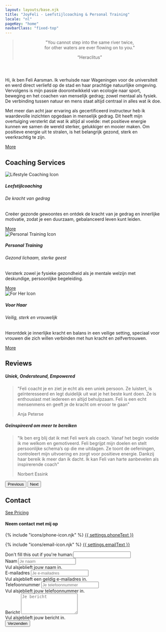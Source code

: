 ```yaml
---
layout: layouts/base.njk
title: "JoyFeli - Leefstijlcoaching & Personal Training"
locale: "nl"
pageKey: "home"
navbarClass: "fixed-top"
---
```


<!-- Home Section  -->
  <header class="vh-100 d-flex align-items-center justify-content-center text-center hero-home pt-5" style="background: url('/img/Feli_predel.JPG') no-repeat center center/cover;">
    <div class="container">
      <blockquote class="blockquote">
        <p class="fs-2 fst-italic">"You cannot step into the same river twice,<br> for other waters are ever flowing on to you."</p>
        <q class="blockquote-footer text-white">Heraclitus</q>
      </blockquote>
    </div>
  </header>
  <!-- End Home Section -->
  <div class="sun-divider white-bg">
    <span class="sun"></span>
  </div>
  <!-- About Me Section -->
  <section  id="about" class="white-bg">
    <div class="container position-relative">
      <div class="row">
        <div class="col-12 position-relative m-0 p-0">
          <!-- Background image container -->
          <div class="bg-image animate-slide-in-left"></div>
          <!-- Text overlay -->
          <div class="text-overlay animate-slide-in-right bg-white bg-opacity-75">
            <p>
              Hi, ik ben Feli Aarsman. Ik verhuisde naar Wageningen voor de universiteit en werd direct verliefd op de stad en haar prachtige natuurlijke omgeving. Vervolgens is mijn passie doorontwikkeld van ecologie naar sport, beweging en het coachen van menselijk gedrag; zowel mentaal als fysiek. De verbinding tussen natuur en mens staat altijd centraal in alles wat ik doe.
            </p>
            <p>
              Met meer dan acht jaar ervaring als gecertificeerd instructeur heb ik waardevolle inzichten opgedaan in menselijk gedrag. Dit heeft mijn overtuiging versterkt dat wat ik altijd al voelde: met positieve energie kunnen we samen de wereld sterker, gelukkiger en mooier maken. Om positieve energie uit te stralen, is het belangrijk gezond, sterk en veerkrachtig te zijn.
            </p>
            <div class="text-center">
              <a href={{ links.about[locale] }} class="btn custom-btn fs-5">More</a>
            </div>
          </div>
        </div>
      </div>
    </div>
  </section>
  
  <!-- End About Me Section -->
  <div class="sun-divider white-bg">
    <span class="sun"></span>
  </div>
  <!-- Coaching Services Section -->
  <section class="py-5 gray-bg" id="services">
    <div class="container">
      <h2 class="mb-5 text-center">Coaching Services</h2>
      <div class="row">
        <!-- Lifestyle Coaching Card -->
        <div class="col-lg-4 mb-4">
          <div class="card h-100">
            <img class="card-img-top w-50 mx-auto mt-4" src="/img/lifestylecoaching_icon.png" alt="Lifestyle Coaching Icon">
            <div class="card-body custom-color">
              <h5 class="card-title text-uppercase text-center mb-4">Leefstijlcoaching</h5>
              <h6 class="mb-2 text-center">
                De kracht van gedrag
              </h6>
              <p class="card-text">
                Creëer gezonde gewoontes en ontdek de kracht van je gedrag en innerlijke motivatie, zodat je een duurzaam, gebalanceerd leven kunt leiden.
              </p>
            </div>
            <div class="card-footer text-center white-bg border-0">
              <a href={{ links.lifestyleCoaching[locale] }} class="btn custom-btn fs-5">More</a>
            </div>
          </div>
        </div>
        <!-- Personal Training Card -->
        <div class="col-lg-4 mb-4">
          <div class="card h-100">
            <img class="card-img-top w-50 mx-auto mt-4" src="/img/personaltraining_icon.png" alt="Personal Training Icon">
            <div class="card-body custom-color">
              <h5 class="card-title text-uppercase text-center mb-4">Personal Training</h5>
              <h6 class="mb-2 text-center">
                Gezond lichaam, sterke geest
              </h6>
              <p class="card-text">
                Versterk zowel je fysieke gezondheid als je mentale welzijn met deskundige, persoonlijke begeleiding.
              </p>
            </div>
            <div class="card-footer text-center white-bg border-0">
              <a href="{{ links.personalTraining[locale] }}" class="btn custom-btn fs-5">More</a>
            </div>
          </div>
        </div>
        <!-- For Her Card -->
        <div class="col-lg-4 mb-4">
          <div class="card h-100">
            <img class="card-img-top w-50 mx-auto mt-4" src="/img/forher_icon.png" alt="For Her Icon">
            <div class="card-body custom-color">
              <h5 class="card-title text-uppercase text-center mb-4">Voor Haar</h5>
              <h6 class="mb-2 text-center">
                Veilig, sterk en vrouwelijk
              </h6>
              <p class="card-text">
                Herontdek je innerlijke kracht en balans in een veilige setting, speciaal voor vrouwen die zich willen verbinden met hun kracht en zelfvertrouwen.
              </p>
            </div>
            <div class="card-footer text-center white-bg border-0">
              <a href={{ links.forHer[locale] }} class="btn custom-btn fs-5">More</a>
            </div>
          </div>
        </div>
      </div><!-- End Row -->
    </div>
  </section>
  
  <!-- End Coaching Services Section -->

  <div class="sun-divider white-bg">
    <span class="sun"></span>
  </div>

  <!-- Reviews Section -->
  <section class="py-5 white-bg" id="reviews">
    <div class="container">
      <h2 class="mb-5 text-center">Reviews</h2>
      <!-- data-bs-interval to set the time between slides -->
      <div id="reviewsCarousel" class="carousel slide" data-bs-ride="carousel" data-bs-interval="10000">
        <div class="carousel-inner px-5">
          <div class="carousel-item text-center active">
            <h5 class="mb-3">Uniek, Ondersteund, Empowered</h5>
            <blockquote class="blockquote">
              <p class="fst-italic">
                "Feli coacht je en ziet je echt als een uniek persoon. Ze luistert,
                is geïnteresseerd en legt duidelijk uit wat je het beste kunt doen.
                Ze is enthousiast met iedereen en altijd behulpzaam. Feli is een echt mensenmens en geeft je de kracht om ervoor te gaan"
              </p>
              <footer class="blockquote-footer">Anja Peterse</footer>
            </blockquote>
          </div>
          <div class="carousel-item text-center">
            <h5 class="mb-3">Geïnspireerd om meer te bereiken</h5>
            <blockquote class="blockquote">
              <p class="fst-italic">
                "Ik ben erg blij dat ik met Feli werk als coach. Vanaf het begin voelde ik me welkom en gemotiveerd. Feli begrijpt mijn doelen en stelt persoonlijke schema’s op die me uitdagen. Ze toont de oefeningen, controleert mijn uitvoering en zorgt voor positieve energie. Dankzij haar bereik ik meer dan ik dacht. Ik kan Feli van harte aanbevelen als inspirerende coach"
              </p>
              <footer class="blockquote-footer">Norbert Essink</footer>
            </blockquote>
          </div>
          <!-- <div class="carousel-item text-center">
            <h5 class="mb-3">Geïnspireerd om meer te bereiken</h5>
            <blockquote class="blockquote">
              <p class="fst-italic">"Pellentesque vitae metus non est pretium pharetra. Curabitur mattis justo quis sem dignissim."</p>
              <footer class="blockquote-footer">Client 3</footer>
            </blockquote>
          </div> -->
        </div>
        <!-- Previous Button -->
        <button class="carousel-control-prev d-flex justify-content-start" type="button" data-bs-target="#reviewsCarousel" data-bs-slide="prev">
          <span class="carousel-control-prev-icon" aria-hidden="true"></span>
          <span class="visually-hidden">Previous</span>
        </button>
        <!-- Next Button -->
        <button class="carousel-control-next d-flex justify-content-end" type="button" data-bs-target="#reviewsCarousel" data-bs-slide="next">
          <span class="carousel-control-next-icon text-end" aria-hidden="true"></span>
          <span class="visually-hidden">Next</span>
        </button>
      </div>
    </div>
  </section>
  <!-- End Reviews Section -->
  <div class="sun-divider white-bg">
    <span class="sun"></span>
  </div>
  <!-- Contact Section -->
  <section class="py-5 gray-bg" id="contact">
    <div class="container d-flex justify-content-center align-items-center">
      <h2 class="mb-5 visually-hidden">Contact</h2>
				<div>
          <a class="visually-hidden" href="/leefstijlcoaching#pricing">See Pricing</a>
					<h4>Neem contact met mij op</h4>
					<p>
            {% include "icons/phone-icon.njk" %}
            <a href="tel:{{ settings.phone }}">{{ settings.phoneText }}</a> 
					</p>
					<p>
            {% include "icons/email-icon.njk" %}
            <a href="mailto:{{ settings.email }}">{{ settings.emailText }}</a>
					</p>
				</div>
    </div>
    <div class="container">
      <div class="row justify-content-center mt-4">
        <div class="col-md-8">
          <form 
            method="POST"
            data-netlify="true"
            netlify-honeypot="bot-field"
            name="contact-form" class="needs-validation"
            novalidate
          >
            <div class="visually-hidden">
              <label>
                Don't fill this out if you're human:<input name="bot-field">
              </label>
            </div>
            <div class="mb-3">
              <label for="name" class="form-label">Naam</label>
              <input type="text" class="form-control" id="name" name="name" placeholder="Je naam" required>
              <div class="invalid-feedback">Vul alsjeblieft jouw naam in.</div>
            </div>
            <div class="mb-3">
              <label for="email" class="form-label">E-mailadres</label>
              <input type="email" class="form-control" id="email" name="email" placeholder="Je e-mailadres" required>
              <div class="invalid-feedback">Vul alsjeblieft een geldig e-mailadres in.</div>
            </div>
            <div class="mb-3">
              <label for="phone" class="form-label">Telefoonnummer</label>
              <input type="tel" class="form-control" id="phone" name="phone" placeholder="Je telefoonnummer">
              <div class="invalid-feedback">Vul alsjeblieft jouw telefoonnummer in.</div>
            </div>
            <div class="mb-3">
              <label for="message" class="form-label">Bericht</label>
              <textarea class="form-control" id="message" name="message" rows="4" placeholder="Je bericht" required></textarea>
              <div class="invalid-feedback">Vul alsjeblieft jouw bericht in.</div>
            </div>
            <div class="text-center">
              <button type="submit" class="btn custom-btn">Verzenden</button>
            </div>
          </form>
        </div>
      </div>
    </div>
  </section>
  <!-- End Contact Section -->